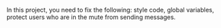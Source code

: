 In this project, you need to fix the following: style code, global variables, protect users who are in the mute from sending messages.